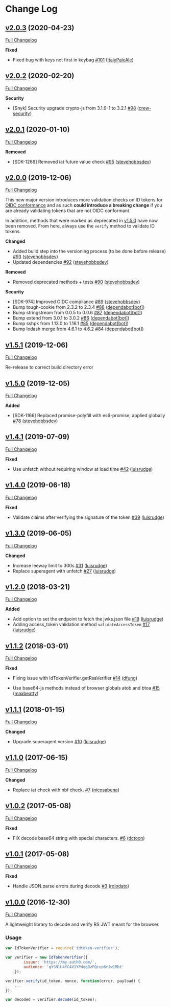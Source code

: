 # Change Log

## [v2.0.3](https://github.com/auth0/idtoken-verifier/tree/v2.0.3) (2020-04-23)

[Full Changelog](https://github.com/auth0/idtoken-verifier/compare/v2.0.2...v2.0.3)

**Fixed**

- Fixed bug with keys not first in keybag [\#101](https://github.com/auth0/idtoken-verifier/pull/101) ([ItalyPaleAle](https://github.com/ItalyPaleAle))

## [v2.0.2](https://github.com/auth0/idtoken-verifier/tree/v2.0.2) (2020-02-20)

[Full Changelog](https://github.com/auth0/idtoken-verifier/compare/v2.0.1...v2.0.2)

**Security**

- [Snyk] Security upgrade crypto-js from 3.1.9-1 to 3.2.1 [\#98](https://github.com/auth0/idtoken-verifier/pull/98) ([crew-security](https://github.com/crew-security))

## [v2.0.1](https://github.com/auth0/idtoken-verifier/tree/v2.0.1) (2020-01-10)

[Full Changelog](https://github.com/auth0/idtoken-verifier/compare/v2.0.0...v2.0.1)

**Removed**

- [SDK-1266] Removed iat future value check [\#95](https://github.com/auth0/idtoken-verifier/pull/95) ([stevehobbsdev](https://github.com/stevehobbsdev))

## [v2.0.0](https://github.com/auth0/idtoken-verifier/tree/v2.0.0) (2019-12-06)

[Full Changelog](https://github.com/auth0/idtoken-verifier/compare/v1.5.1...v2.0.0)

This new major version introduces more validation checks on ID tokens for [OIDC conformance](https://openid.net/specs/openid-connect-core-1_0-final.html#IDTokenValidation) and as such **could introduce a breaking change** if you are already validating tokens that are not OIDC conformant.

In addition, methods that were marked as deprecated in [v1.5.0](https://github.com/auth0/idtoken-verifier/releases/v1.5.0) have now been removed. From here, always use the `verify` method to validate ID tokens.

**Changed**

- Added build step into the versioning process (to be done before release) [\#93](https://github.com/auth0/idtoken-verifier/pull/93) ([stevehobbsdev](https://github.com/stevehobbsdev))
- Updated dependencies [\#92](https://github.com/auth0/idtoken-verifier/pull/92) ([stevehobbsdev](https://github.com/stevehobbsdev))

**Removed**

- Removed deprecated methods + tests [\#90](https://github.com/auth0/idtoken-verifier/pull/90) ([stevehobbsdev](https://github.com/stevehobbsdev))

**Security**

- [SDK-974] Improved OIDC compliance [\#89](https://github.com/auth0/idtoken-verifier/pull/89) ([stevehobbsdev](https://github.com/stevehobbsdev))
- Bump tough-cookie from 2.3.2 to 2.3.4 [\#88](https://github.com/auth0/idtoken-verifier/pull/88) ([dependabot[bot]](https://github.com/apps/dependabot))
- Bump stringstream from 0.0.5 to 0.0.6 [\#87](https://github.com/auth0/idtoken-verifier/pull/87) ([dependabot[bot]](https://github.com/apps/dependabot))
- Bump extend from 3.0.1 to 3.0.2 [\#86](https://github.com/auth0/idtoken-verifier/pull/86) ([dependabot[bot]](https://github.com/apps/dependabot))
- Bump sshpk from 1.13.0 to 1.16.1 [\#85](https://github.com/auth0/idtoken-verifier/pull/85) ([dependabot[bot]](https://github.com/apps/dependabot))
- Bump lodash.merge from 4.6.1 to 4.6.2 [\#84](https://github.com/auth0/idtoken-verifier/pull/84) ([dependabot[bot]](https://github.com/apps/dependabot))

## [v1.5.1](https://github.com/auth0/idtoken-verifier/tree/v1.5.1) (2019-12-06)

[Full Changelog](https://github.com/auth0/idtoken-verifier/compare/v1.5.0...v1.5.1)

Re-release to correct build directory error

## [v1.5.0](https://github.com/auth0/idtoken-verifier/tree/v1.5.0) (2019-12-05)

[Full Changelog](https://github.com/auth0/idtoken-verifier/compare/v1.4.1...v1.5.0)

**Added**

- [SDK-1166] Replaced promise-polyfill with es6-promise, applied globally [\#78](https://github.com/auth0/idtoken-verifier/pull/78) ([stevehobbsdev](https://github.com/stevehobbsdev))

## [v1.4.1](https://github.com/auth0/idtoken-verifier/tree/v1.4.1) (2019-07-09)

[Full Changelog](https://github.com/auth0/idtoken-verifier/compare/v1.4.0...v1.4.1)

**Fixed**

- Use unfetch without requiring window at load time [\#42](https://github.com/auth0/idtoken-verifier/pull/42) ([luisrudge](https://github.com/luisrudge))

## [v1.4.0](https://github.com/auth0/idtoken-verifier/tree/v1.4.0) (2019-06-18)

[Full Changelog](https://github.com/auth0/idtoken-verifier/compare/v1.3.0...v1.4.0)

**Fixed**

- Validate claims after verifying the signature of the token [\#39](https://github.com/auth0/idtoken-verifier/pull/39) ([luisrudge](https://github.com/luisrudge))

## [v1.3.0](https://github.com/auth0/idtoken-verifier/tree/v1.3.0) (2019-06-05)

[Full Changelog](https://github.com/auth0/idtoken-verifier/compare/v1.2.0...v1.3.0)

**Changed**

- Increase leeway limit to 300s [\#31](https://github.com/auth0/idtoken-verifier/pull/31) ([luisrudge](https://github.com/luisrudge))
- Replace superagent with unfetch [\#27](https://github.com/auth0/idtoken-verifier/pull/27) ([luisrudge](https://github.com/luisrudge))

## [v1.2.0](https://github.com/auth0/idtoken-verifier/tree/v1.2.0) (2018-03-21)

[Full Changelog](https://github.com/auth0/idtoken-verifier/compare/v1.1.2...v1.2.0)

**Added**

- Add option to set the endpoint to fetch the jwks.json file [\#19](https://github.com/auth0/idtoken-verifier/pull/19) ([luisrudge](https://github.com/luisrudge))
- Adding access_token validation method `validateAccessToken` [\#17](https://github.com/auth0/idtoken-verifier/pull/17) ([luisrudge](https://github.com/luisrudge))

## [v1.1.2](https://github.com/auth0/idtoken-verifier/tree/v1.1.2) (2018-03-01)

[Full Changelog](https://github.com/auth0/idtoken-verifier/compare/v1.1.1...v1.1.2)

**Fixed**

- Fixing issue with IdTokenVerifier.getRsaVerifier [\#14](https://github.com/auth0/idtoken-verifier/pull/14) ([dfung](https://github.com/dfung))

- Use base64-js methods instead of browser globals atob and btoa [\#15](https://github.com/auth0/idtoken-verifier/pull/15) ([maxbeatty](https://github.com/maxbeatty))

## [v1.1.1](https://github.com/auth0/idtoken-verifier/tree/v1.1.1) (2018-01-15)

[Full Changelog](https://github.com/auth0/idtoken-verifier/compare/v1.1.0...v1.1.1)

**Changed**

- Upgrade superagent version [\#10](https://github.com/auth0/idtoken-verifier/pull/10) ([luisrudge](https://github.com/luisrudge))

## [v1.1.0](https://github.com/auth0/idtoken-verifier/tree/v1.1.0) (2017-06-15)

[Full Changelog](https://github.com/auth0/idtoken-verifier/compare/v1.0.2...v1.1.0)

**Changed**

- Replace iat check with nbf check. [\#7](https://github.com/auth0/idtoken-verifier/pull/7) ([nicosabena](https://github.com/nicosabena))

## [v1.0.2](https://github.com/auth0/auth0.js/tree/v1.0.2) (2017-05-08)

[Full Changelog](https://github.com/auth0/auth0.js/compare/v1.0.1...v1.0.2)

**Fixed**

- FIX decode base64 string with special characters. [\#6](https://github.com/auth0/idtoken-verifier/pull/6) ([dctoon](https://github.com/dctoon))

## [v1.0.1](https://github.com/auth0/auth0.js/tree/v1.0.1) (2017-05-08)

[Full Changelog](https://github.com/auth0/auth0.js/compare/v1.0.0...v1.0.1)

**Fixed**

- Handle JSON.parse errors during decode [\#3](https://github.com/auth0/idtoken-verifier/pull/3) ([rolodato](https://github.com/rolodato))

## [v1.0.0](https://github.com/auth0/idtoken-verifier/tree/v1.0.0) (2016-12-30)

[Full Changelog](https://github.com/auth0/idtoken-verifier/tree/v1.0.0)

A lightweight library to decode and verify RS JWT meant for the browser.

### Usage

```js
var IdTokenVerifier = require('idtoken-verifier');

var verifier = new IdTokenVerifier({
        issuer: 'https://my.auth0.com/',
        audience: 'gYSNlU4YC4V1YPdqq8zPQcup6rJw1Mbt'
    });

verifier.verify(id_token, nonce, function(error, payload) {
    ...
});

var decoded = verifier.decode(id_token);
```
